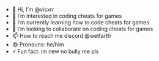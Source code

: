 - 👋 Hi, I’m @visxrr
- 👀 I’m interested in coding cheats for games
- 🌱 I’m currently learning how to code cheats for games
- 💞️ I’m looking to collaborate on coding cheats for games
- 📫 How to reach me discord @wetfartfr
- 😄 Pronouns: he/him
- ⚡ Fun fact: im new no bully me pls

<!---
visxrr/visxrr is a ✨ special ✨ repository because its `README.md` (this file) appears on your GitHub profile.
You can click the Preview link to take a look at your changes.
--->
